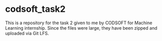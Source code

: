 # codsoft_task2
This is a repository for the task 2 given to me by CODSOFT for Machine Learning internship. Since the files were large, they have been zipped and uploaded via Git LFS.
